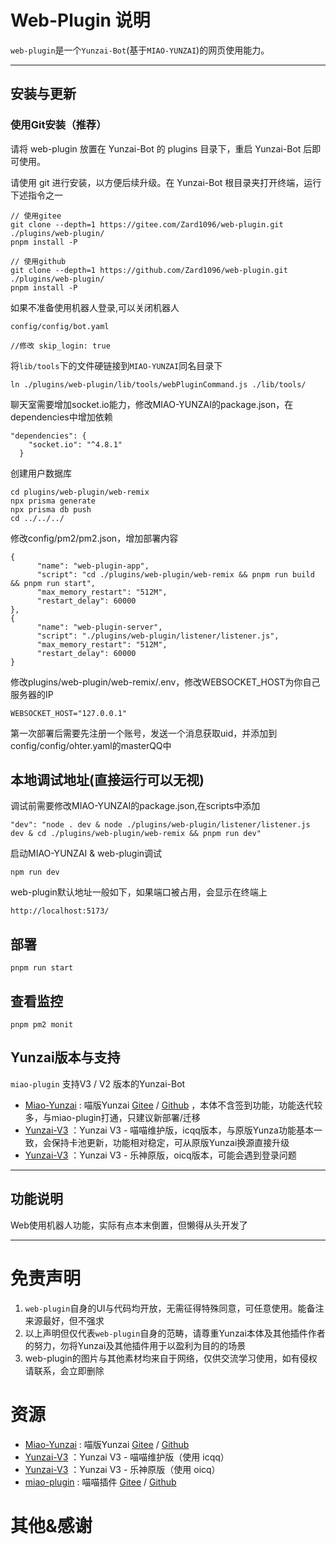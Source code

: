 # Web-Plugin 说明

`web-plugin`是一个`Yunzai-Bot`(基于`MIAO-YUNZAI`)的网页使用能力。


---

## 安装与更新

### 使用Git安装（推荐）

请将 web-plugin 放置在 Yunzai-Bot 的 plugins 目录下，重启 Yunzai-Bot 后即可使用。

请使用 git 进行安装，以方便后续升级。在 Yunzai-Bot 根目录夹打开终端，运行下述指令之一

```
// 使用gitee
git clone --depth=1 https://gitee.com/Zard1096/web-plugin.git ./plugins/web-plugin/
pnpm install -P

// 使用github
git clone --depth=1 https://github.com/Zard1096/web-plugin.git ./plugins/web-plugin/
pnpm install -P
```

如果不准备使用机器人登录,可以关闭机器人
```
config/config/bot.yaml

//修改 skip_login: true

```


将`lib/tools`下的文件硬链接到`MIAO-YUNZAI`同名目录下
```
ln ./plugins/web-plugin/lib/tools/webPluginCommand.js ./lib/tools/
```

聊天室需要增加socket.io能力，修改MIAO-YUNZAI的package.json，在dependencies中增加依赖
```
"dependencies": {
    "socket.io": "^4.8.1"
  }
```


创建用户数据库
```
cd plugins/web-plugin/web-remix
npx prisma generate
npx prisma db push
cd ../../../
```

修改config/pm2/pm2.json，增加部署内容
```
{
      "name": "web-plugin-app",
      "script": "cd ./plugins/web-plugin/web-remix && pnpm run build && pnpm run start",
      "max_memory_restart": "512M",
      "restart_delay": 60000
},
{
      "name": "web-plugin-server",
      "script": "./plugins/web-plugin/listener/listener.js",
      "max_memory_restart": "512M",
      "restart_delay": 60000
}

```

修改plugins/web-plugin/web-remix/.env，修改WEBSOCKET_HOST为你自己服务器的IP
```
WEBSOCKET_HOST="127.0.0.1"
```

第一次部署后需要先注册一个账号，发送一个消息获取uid，并添加到config/config/ohter.yaml的masterQQ中

## 本地调试地址(直接运行可以无视)
调试前需要修改MIAO-YUNZAI的package.json,在scripts中添加
```
"dev": "node . dev & node ./plugins/web-plugin/listener/listener.js dev & cd ./plugins/web-plugin/web-remix && pnpm run dev"
```
启动MIAO-YUNZAI & web-plugin调试
```
npm run dev
```
web-plugin默认地址一般如下，如果端口被占用，会显示在终端上
```
http://localhost:5173/
```

## 部署
```
pnpm run start
```

## 查看监控
```
pnpm pm2 monit
```


## Yunzai版本与支持

`miao-plugin` 支持V3 / V2 版本的Yunzai-Bot

* [Miao-Yunzai](https://github.com/yoimiya-kokomi/Miao-Yunzai) : 喵版Yunzai [Gitee](https://gitee.com/yoimiya-kokomi/Miao-Yunzai)
  / [Github](https://github.com/yoimiya-kokomi/Miao-Yunzai) ，本体不含签到功能，功能迭代较多，与miao-plugin打通，只建议新部署/迁移
* [Yunzai-V3](https://github.com/yoimiya-kokomi/Yunzai-Bot) ：Yunzai V3 - 喵喵维护版，icqq版本，与原版Yunza功能基本一致，会保持卡池更新，功能相对稳定，可从原版Yunzai换源直接升级
* [Yunzai-V3](https://gitee.com/Le-niao/Yunzai-Bot) ：Yunzai V3 - 乐神原版，oicq版本，可能会遇到登录问题

---

## 功能说明
Web使用机器人功能，实际有点本末倒置，但懒得从头开发了


---

# 免责声明

1. `web-plugin`自身的UI与代码均开放，无需征得特殊同意，可任意使用。能备注来源最好，但不强求
2. 以上声明但仅代表`web-plugin`自身的范畴，请尊重Yunzai本体及其他插件作者的努力，勿将Yunzai及其他插件用于以盈利为目的的场景
3. web-plugin的图片与其他素材均来自于网络，仅供交流学习使用，如有侵权请联系，会立即删除

# 资源

* [Miao-Yunzai](https://github.com/yoimiya-kokomi/Miao-Yunzai) : 喵版Yunzai [Gitee](https://gitee.com/yoimiya-kokomi/Miao-Yunzai)
  / [Github](https://github.com/yoimiya-kokomi/Miao-Yunzai)
* [Yunzai-V3](https://github.com/yoimiya-kokomi/Yunzai-Bot) ：Yunzai V3 - 喵喵维护版（使用 icqq）
* [Yunzai-V3](https://gitee.com/Le-niao/Yunzai-Bot) ：Yunzai V3 - 乐神原版（使用 oicq）
* [miao-plugin](https://github.com/yoimiya-kokomi/miao-plugin) : 喵喵插件 [Gitee](https://gitee.com/yoimiya-kokomi/miao-plugin)
  / [Github](https://github.com/yoimiya-kokomi/miao-plugin)

# 其他&感谢

